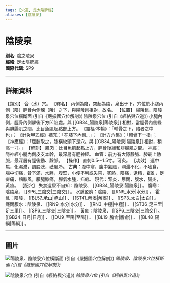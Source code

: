 ```yaml
---
tags: [穴道, 足太陰脾經]
aliases: [陰陵泉]
---
```


# 陰陵泉

**別名**: 陰之陵泉  
**經絡**: 足太陰脾經  
**國際代碼**: SP9  

---

## 詳細資料
【類別】
合（水）穴。
【釋名】
內側為陰，突起為陵，泉出于下。穴位於小腿內側（陰）脛骨內側髁（陵）之下，與陽陵泉相對，故名。
【位置】
陽陵泉、陰陵泉穴位橫斷面 (引自《嚴振國穴位解剖》)
陰陵泉穴位 (引自《經絡與穴道》)
小腿內側，脛骨內側髁後下方凹陷處。與 [[GB34_陽陵泉|陽陵泉]] 相對，當脛骨內側緣與腓腸肌之間，比目魚肌起點部上方。
《靈樞‧本輸》：「輔骨之下，陷者之中也」；
《針灸甲乙經》補充：「在膝下內側…」；
《針方六集》：「輔骨下一指」；
《神應經》：「屈膝取之，膝橫紋頭下是穴。與 [[GB34_陽陵泉|陽陵泉]] 相對，稍高一寸。」
【解剖】
肌肉：比目魚肌起點上方，脛骨後緣和腓腸肌之間。
神經：隱神經小腿內側皮支本幹，最深層有脛神經。
血管：前方有大隱靜脈、膝最上動脈，最深層有脛後動、靜脈。
【操作】
直刺0.5～1.5寸。可灸。
【功效】
運中焦，化濕滯，調膀胱，祛風冷。
古典：腹中寒，腹中氣脹，洞泄不化，不嗜食，腸中切痛，脅下滿，水腫，腹堅，小便不利或失禁，寒熱，陰痛，遺精，霍亂，足痹痛，鶴膝風，腰腿膝痛，腳氣水腫，疝瘕。
現代：腎炎，尿閉，腹水，腸炎，黃疸。
【配穴】
失禁遺尿不自知：陰陵泉、 [[GB34_陽陵泉|陽陵泉]] 。
腹寒：陰陵泉、 [[SP6_三陰交|三陰交]] 。
水腫盈臍：陰陵、 [[RN9_水分|水分]] 。
霍亂：陰陵， [[BL57_承山|承山]] 、 [[ST41_解溪|解溪]] 、 [[SP3_太白|太白]] 。
癃閉腹水：陰陵泉、 [[RN9_水分|水分]] 、 [[RN3_中極|中極]] 、 [[ST36_足三里|足三里]] 、 [[SP6_三陰交|三陰交]] 。
黃疸：陰陵泉、 [[SP6_三陰交|三陰交]] 、 [[GB24_日月|日月]] 、 [[DU9_至陽|至陽]] 、 [[BL19_膽俞|膽俞]] 、 [[BL48_陽綱|陽綱]] 。

---

## 圖片
![陽陵泉、陰陵泉穴位橫斷面 (引自《嚴振國穴位解剖》)](https://yibian.hopto.org/pic/acu/norm/11/yinlingquan,yanglingquan(yen).jpg)
_陽陵泉、陰陵泉穴位橫斷面 (引自《嚴振國穴位解剖》)_

![陰陵泉穴位 (引自《經絡與穴道》)](https://yibian.hopto.org/pic/acu/norm/04/yinlingquan(j&a).jpg)
_陰陵泉穴位 (引自《經絡與穴道》)_


